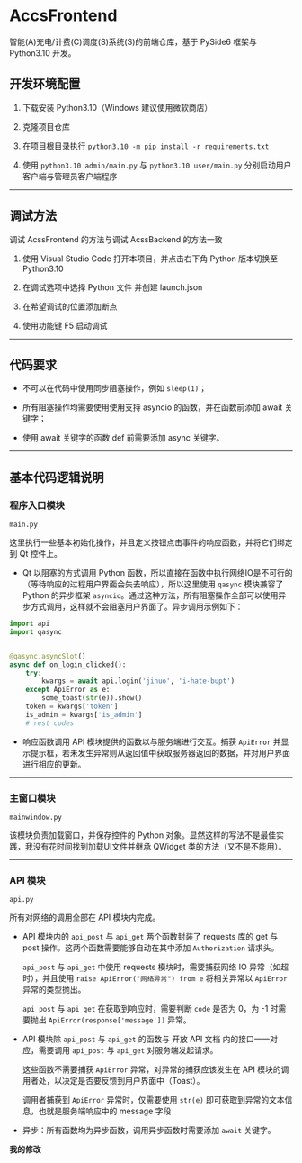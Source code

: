 # AccsFrontend

智能(A)充电/计费(C)调度(S)系统(S)的前端仓库，基于 PySide6 框架与 Python3.10 开发。

## 开发环境配置

1. 下载安装 Python3.10（Windows 建议使用微软商店）

2. 克隆项目仓库

3. 在项目根目录执行 `python3.10 -m pip install -r requirements.txt`

4. 使用 `python3.10 admin/main.py` 与 `python3.10 user/main.py` 分别启动用户客户端与管理员客户端程序

---

## 调试方法

调试 AcssFrontend 的方法与调试 AcssBackend 的方法一致

1. 使用 Visual Studio Code 打开本项目，并点击右下角 Python 版本切换至 Python3.10

2. 在调试选项中选择 Python 文件 并创建 launch.json

3. 在希望调试的位置添加断点

4. 使用功能键 F5 启动调试

---

## 代码要求

- 不可以在代码中使用同步阻塞操作，例如 `sleep(1)`；

- 所有阻塞操作均需要使用使用支持 asyncio 的函数，并在函数前添加 await 关键字；

- 使用 await 关键字的函数 def 前需要添加 async 关键字。

---

## 基本代码逻辑说明

### 程序入口模块

`main.py`

这里执行一些基本初始化操作，并且定义按钮点击事件的响应函数，并将它们绑定到 Qt 控件上。

- Qt 以阻塞的方式调用 Python 函数，所以直接在函数中执行网络IO是不可行的（等待响应的过程用户界面会失去响应），所以这里使用 `qasync` 模块兼容了 Python 的异步框架 `asyncio`。通过这种方法，所有阻塞操作全部可以使用异步方式调用，这样就不会阻塞用户界面了。异步调用示例如下：

```python
import api
import qasync


@qasync.asyncSlot()
async def on_login_clicked():
    try:
        kwargs = await api.login('jinuo', 'i-hate-bupt')
    except ApiError as e:
        some_toast(str(e)).show()
    token = kwargs['token']
    is_admin = kwargs['is_admin']
    # rest codes
```

- 响应函数调用 API 模块提供的函数以与服务端进行交互。捕获 `ApiError` 并显示提示框，若未发生异常则从返回值中获取服务器返回的数据，并对用户界面进行相应的更新。

---

### 主窗口模块

`mainwindow.py`

该模块负责加载窗口，并保存控件的 Python 对象。显然这样的写法不是最佳实践，我没有花时间找到加载UI文件并继承 QWidget 类的方法（又不是不能用）。

---

### API 模块

`api.py`

所有对网络的调用全部在 API 模块内完成。

- API 模块内的 `api_post` 与 `api_get` 两个函数封装了 requests 库的 get 与 post 操作。这两个函数需要能够自动在其中添加 `Authorization` 请求头。

  `api_post` 与 `api_get` 中使用 requests 模块时，需要捕获网络 IO 异常（如超时），并且使用 `raise ApiError("网络异常") from e` 将相关异常以 `ApiError` 异常的类型抛出。

  `api_post` 与 `api_get` 在获取到响应时，需要判断 `code` 是否为 0，为 -1 时需要抛出 `ApiError(response['message'])` 异常。

- API 模块除 `api_post` 与 `api_get` 的函数与 开放 API 文档 内的接口一一对应，需要调用 `api_post` 与 `api_get` 对服务端发起请求。

  这些函数不需要捕获 `ApiError` 异常，对异常的捕获应该发生在 API 模块的调用者处，以决定是否要反馈到用户界面中（Toast）。

  调用者捕获到 `ApiError` 异常时，仅需要使用 `str(e)` 即可获取到异常的文本信息，也就是服务端响应中的 message 字段

- 异步：所有函数均为异步函数，调用异步函数时需要添加 `await` 关键字。

**我的修改**